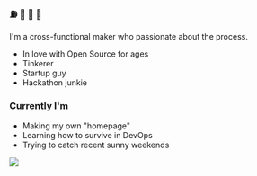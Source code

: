 ### ⛽️ 🦀 🏅 🥙
I'm a cross-functional maker who passionate about the process. 
- In love with Open Source for ages
- Tinkerer
- Startup guy
- Hackathon junkie

### Currently I'm
- Making my own "homepage"
- Learning how to survive in DevOps
- Trying to catch recent sunny weekends

<img src="https://github-readme-stats.vercel.app/api?username=Atarity&show_icons=true&hide_border=true&hide_title=true"/>

<!--
**Atarity/Atarity** is a ✨ _special_ ✨ repository because its `README.md` (this file) appears on your GitHub profile.

Here are some ideas to get you started:

- 🔭 I’m currently working on ...
- 🌱 I’m currently learning ...
- 👯 I’m looking to collaborate on ...
- 🤔 I’m looking for help with ...
- 💬 Ask me about ...
- 📫 How to reach me: ...
- 😄 Pronouns: ...
- ⚡ Fun fact: ...
-->
